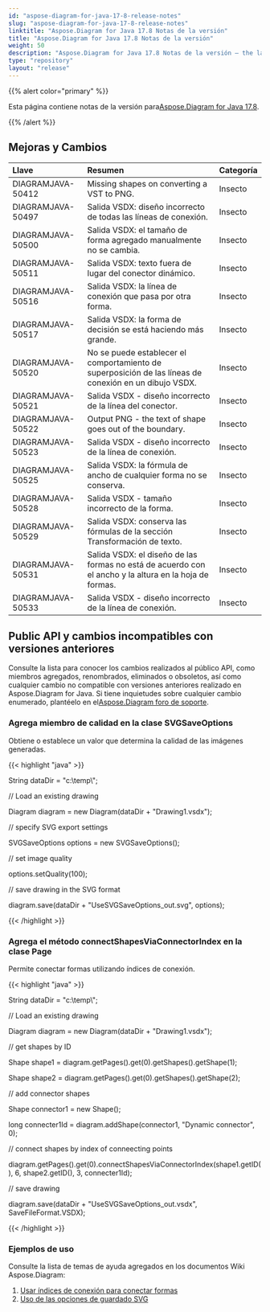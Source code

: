 ```yaml
---
id: "aspose-diagram-for-java-17-8-release-notes"
slug: "aspose-diagram-for-java-17-8-release-notes"
linktitle: "Aspose.Diagram for Java 17.8 Notas de la versión"
title: "Aspose.Diagram for Java 17.8 Notas de la versión"
weight: 50
description: "Aspose.Diagram for Java 17.8 Notas de la versión – the latest updates and fixes."
type: "repository"
layout: "release"
---
```

{{% alert color="primary" %}} 

 Esta página contiene notas de la versión para[Aspose.Diagram for Java 17.8](https://releases.aspose.com/diagram/java/release-notes/2017/aspose-diagram-for-java-17-8-release-notes/).

{{% /alert %}} 
## **Mejoras y Cambios**

|**Llave**|**Resumen**|**Categoría**|
|:- |:- |:- |
|DIAGRAMJAVA-50412|Missing shapes on converting a VST to PNG.|Insecto|
|DIAGRAMJAVA-50497|Salida VSDX: diseño incorrecto de todas las líneas de conexión.|Insecto|
|DIAGRAMJAVA-50500|Salida VSDX: el tamaño de forma agregado manualmente no se cambia.|Insecto|
|DIAGRAMJAVA-50511|Salida VSDX: texto fuera de lugar del conector dinámico.|Insecto|
|DIAGRAMJAVA-50516|Salida VSDX: la línea de conexión que pasa por otra forma.|Insecto|
|DIAGRAMJAVA-50517|Salida VSDX: la forma de decisión se está haciendo más grande.|Insecto|
|DIAGRAMJAVA-50520|No se puede establecer el comportamiento de superposición de las líneas de conexión en un dibujo VSDX.|Insecto|
|DIAGRAMJAVA-50521|Salida VSDX - diseño incorrecto de la línea del conector.|Insecto|
|DIAGRAMJAVA-50522|Output PNG - the text of shape goes out of the boundary.|Insecto|
|DIAGRAMJAVA-50523|Salida VSDX - diseño incorrecto de la línea de conexión.|Insecto|
|DIAGRAMJAVA-50525|Salida VSDX: la fórmula de ancho de cualquier forma no se conserva.|Insecto|
|DIAGRAMJAVA-50528|Salida VSDX - tamaño incorrecto de la forma.|Insecto|
|DIAGRAMJAVA-50529|Salida VSDX: conserva las fórmulas de la sección Transformación de texto.|Insecto|
|DIAGRAMJAVA-50531|Salida VSDX: el diseño de las formas no está de acuerdo con el ancho y la altura en la hoja de formas.|Insecto|
|DIAGRAMJAVA-50533|Salida VSDX - diseño incorrecto de la línea de conexión.|Insecto|
## **Public API y cambios incompatibles con versiones anteriores**
Consulte la lista para conocer los cambios realizados al público API, como miembros agregados, renombrados, eliminados o obsoletos, así como cualquier cambio no compatible con versiones anteriores realizado en Aspose.Diagram for Java. Si tiene inquietudes sobre cualquier cambio enumerado, plantéelo en el[Aspose.Diagram foro de soporte](https://forum.aspose.com/c/diagram/17).
### **Agrega miembro de calidad en la clase SVGSaveOptions**
Obtiene o establece un valor que determina la calidad de las imágenes generadas.

{{< highlight "java" >}}

 String dataDir = "c:\\temp\\";

// Load an existing drawing

Diagram diagram = new Diagram(dataDir + "Drawing1.vsdx");

// specify SVG export settings

SVGSaveOptions options = new SVGSaveOptions();

// set image quality

options.setQuality(100);

// save drawing in the SVG format

diagram.save(dataDir + "UseSVGSaveOptions_out.svg", options);

{{< /highlight >}}
### **Agrega el método connectShapesViaConnectorIndex en la clase Page**
Permite conectar formas utilizando índices de conexión.

{{< highlight "java" >}}

 String dataDir = "c:\\temp\\";

// Load an existing drawing

Diagram diagram = new Diagram(dataDir + "Drawing1.vsdx");

// get shapes by ID

Shape shape1 = diagram.getPages().get(0).getShapes().getShape(1);

Shape shape2 = diagram.getPages().get(0).getShapes().getShape(2);

// add connector shapes

Shape connector1 = new Shape();

long connecter1Id = diagram.addShape(connector1, "Dynamic connector", 0);

// connect shapes by index of conneecting points

diagram.getPages().get(0).connectShapesViaConnectorIndex(shape1.getID(), 6, shape2.getID(), 3, connecter1Id);

// save drawing

diagram.save(dataDir + "UseSVGSaveOptions_out.vsdx", SaveFileFormat.VSDX);

{{< /highlight >}}
### **Ejemplos de uso**
Consulte la lista de temas de ayuda agregados en los documentos Wiki Aspose.Diagram:

1. [Usar índices de conexión para conectar formas](https://docs.aspose.com/diagram/java/working-with-visio-shape-data/#use-connection-indexes-to-connect-shapes-programming-sample)
1. [Uso de las opciones de guardado SVG](https://docs.aspose.com/diagram/java/save-visio-document/#use-of-the-svg-save-options)
